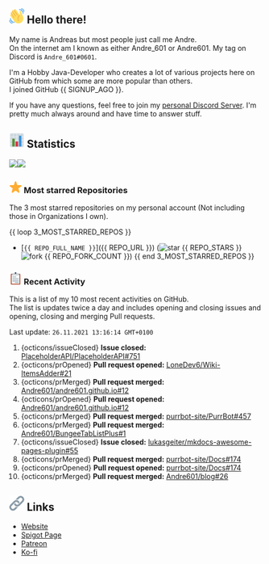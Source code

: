 <!-- Links -->
[purr]: https://purrbot.site
[discord]: https://discord.gg/6dazXp6
[website]: https://andre601.ch
[spigot]: https://www.spigotmc.org/resources/authors/56829/
[patreon]: https://patreon.com/andre_601
[ko-fi]: https://ko-fi.com/andre_601

<!-- SVGs -->
[star]: https://cdn.jsdelivr.net/gh/Readme-Workflows/Readme-Icons@main/icons/octicons/StarredRepository.svg
[fork]: https://cdn.jsdelivr.net/gh/Readme-Workflows/Readme-Icons@main/icons/octicons/ForkedRepository.svg

## <img alt="emoji" src="https://raw.githubusercontent.com/twitter/twemoji/master/assets/svg/1f44b.svg" height="30em"> Hello there!
My name is Andreas but most people just call me Andre.  
On the internet am I known as either Andre_601 or Andre601. My tag on Discord is `Andre_601#0601`.

I'm a Hobby Java-Developer who creates a lot of various projects here on GitHub from which some are more popular than others.  
I joined GitHub {{ SIGNUP_AGO }}.

If you have any questions, feel free to join my [personal Discord Server][discord]. I'm pretty much always around and have time to answer stuff.

## <img alt="emoji" src="https://raw.githubusercontent.com/twitter/twemoji/master/assets/svg/1f4ca.svg" height="30em"> Statistics
<img height="195px" src="https://github-readme-stats.vercel.app/api?username=Andre601&show_icons=true&hide_rank=true&title_color=3498db&bg_color=ffffff00&text_color=718096&disable_animations=true"><img height="195px" src="https://github-readme-stats.vercel.app/api/top-langs?username=Andre601&layout=compact&title_color=3498db&bg_color=ffffff00&text_color=718096">

### <img alt="emoji" src="https://raw.githubusercontent.com/twitter/twemoji/master/assets/svg/2b50.svg" height="25em"> Most starred Repositories
The 3 most starred repositories on my personal account (Not including those in Organizations I own).

{{ loop 3_MOST_STARRED_REPOS }}
- [`{{ REPO_FULL_NAME }}`]({{ REPO_URL }}) (![star] {{ REPO_STARS }} ![fork] {{ REPO_FORK_COUNT }})
{{ end 3_MOST_STARRED_REPOS }}

### <img alt="emoji" src="https://raw.githubusercontent.com/twitter/twemoji/master/assets/svg/1f4cb.svg" height="25em"> Recent Activity
This is a list of my 10 most recent activities on GitHub.  
The list is updates twice a day and includes opening and closing issues and opening, closing and merging Pull requests.

<!--RECENT_ACTIVITY:last_update-->
Last update: `26.11.2021 13:16:14 GMT+0100`
<!--RECENT_ACTIVITY:last_update_end-->
<!--RECENT_ACTIVITY:start-->
1. {octicons/issueClosed} **Issue closed:** [PlaceholderAPI/PlaceholderAPI#751](https://github.com/PlaceholderAPI/PlaceholderAPI/issues/751)
2. {octicons/prOpened} **Pull request opened:** [LoneDev6/Wiki-ItemsAdder#21](https://github.com/LoneDev6/Wiki-ItemsAdder/pull/21)
3. {octicons/prMerged} **Pull request merged:** [Andre601/andre601.github.io#12](https://github.com/Andre601/andre601.github.io/pull/12)
4. {octicons/prOpened} **Pull request opened:** [Andre601/andre601.github.io#12](https://github.com/Andre601/andre601.github.io/pull/12)
5. {octicons/prMerged} **Pull request merged:** [purrbot-site/PurrBot#457](https://github.com/purrbot-site/PurrBot/pull/457)
6. {octicons/prMerged} **Pull request merged:** [Andre601/BungeeTabListPlus#1](https://github.com/Andre601/BungeeTabListPlus/pull/1)
7. {octicons/issueClosed} **Issue closed:** [lukasgeiter/mkdocs-awesome-pages-plugin#55](https://github.com/lukasgeiter/mkdocs-awesome-pages-plugin/issues/55)
8. {octicons/prMerged} **Pull request merged:** [purrbot-site/Docs#174](https://github.com/purrbot-site/Docs/pull/174)
9. {octicons/prOpened} **Pull request opened:** [purrbot-site/Docs#174](https://github.com/purrbot-site/Docs/pull/174)
10. {octicons/prMerged} **Pull request merged:** [Andre601/blog#26](https://github.com/Andre601/blog/pull/26)
<!--RECENT_ACTIVITY:end-->

## <img alt="emoji" src="https://raw.githubusercontent.com/twitter/twemoji/master/assets/svg/1f517.svg" height="30em"> Links
- [Website]
- [Spigot Page][spigot]
- [Patreon]
- [Ko-fi]
